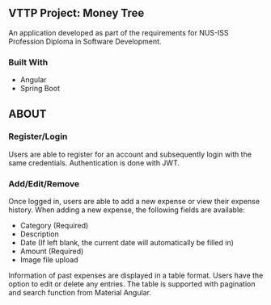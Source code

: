 ## VTTP Project: Money Tree

An application developed as part of the requirements for NUS-ISS Profession Diploma in Software Development.

### Built With

* Angular
* Spring Boot

<!-- ABOUT -->
## ABOUT

### Register/Login

Users are able to register for an account and subsequently login with the same credentials.
Authentication is done with JWT.

### Add/Edit/Remove 

Once logged in, users are able to add a new expense or view their expense history.
When adding a new expense, the following fields are available:
* Category (Required)
* Description
* Date (If left blank, the current date will automatically be filled in)
* Amount (Required)
* Image file upload

Information of past expenses are displayed in a table format.
Users have the option to edit or delete any entries.
The table is supported with pagination and search function from Material Angular.



